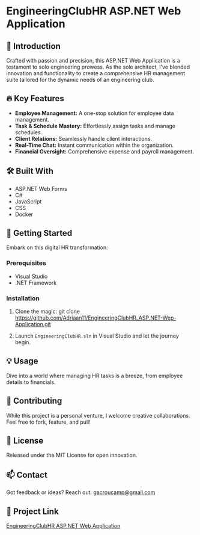 # EngineeringClubHR ASP.NET Web Application

## 🌟 Introduction
Crafted with passion and precision, this ASP.NET Web Application is a testament to solo engineering prowess. As the sole architect, I've blended innovation and functionality to create a comprehensive HR management suite tailored for the dynamic needs of an engineering club.

## 🔥 Key Features
- **Employee Management:** A one-stop solution for employee data management.
- **Task & Schedule Mastery:** Effortlessly assign tasks and manage schedules.
- **Client Relations:** Seamlessly handle client interactions.
- **Real-Time Chat:** Instant communication within the organization.
- **Financial Oversight:** Comprehensive expense and payroll management.

## 🛠️ Built With
- ASP.NET Web Forms
- C#
- JavaScript
- CSS
- Docker

## 🚀 Getting Started
Embark on this digital HR transformation:

### Prerequisites
- Visual Studio
- .NET Framework

### Installation
1. Clone the magic:
git clone https://github.com/Adriaan11/EngineeringClubHR_ASP.NET-Wep-Application.git

2. Launch `EngineeringClubHR.sln` in Visual Studio and let the journey begin.

## 💡 Usage
Dive into a world where managing HR tasks is a breeze, from employee details to financials.

## 🌱 Contributing
While this project is a personal venture, I welcome creative collaborations. Feel free to fork, feature, and pull!

## 📜 License
Released under the MIT License for open innovation.

## 📫 Contact
Got feedback or ideas? Reach out: gacroucamp@gmail.com

## 📌 Project Link
[EngineeringClubHR ASP.NET Web Application](https://github.com/Adriaan11/EngineeringClubHR_ASP.NET-Wep-Application)
